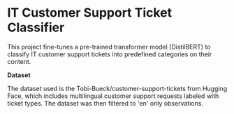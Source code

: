 # IT Customer Support Ticket Classifier

This project fine-tunes a pre-trained transformer model (DistilBERT) to classify IT customer support tickets into predefined categories on their content.

**Dataset**

The dataset used is the Tobi-Bueck/customer-support-tickets from Hugging Face, which includes multilingual customer support requests labeled with ticket types. The dataset was then filtered to 'en' only observations.